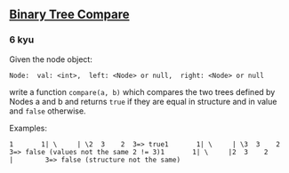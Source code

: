 <h2><a href=https://www.codewars.com/kata/55847fcd3e7dadc9f800005f/train/javascript target="_blank">Binary Tree Compare</a></h2><h3>6 kyu</h3><p>Given the node object:</p><pre><code>Node:  val: &lt;int&gt;,  left: &lt;Node&gt; or null,  right: &lt;Node&gt; or null</code></pre><p>write a function <code>compare(a, b)</code> which compares the two trees defined by Nodes a and b and returns <code>true</code> if they are equal in structure and in value and <code>false</code> otherwise.</p><p>Examples:</p><pre><code>1       1| \     | \2  3    2  3=&gt; true1       1| \     | \3  3    2  3=&gt; false (values not the same 2 != 3)1       1| \     |2  3    2        |        3=&gt; false (structure not the same)</code></pre>
